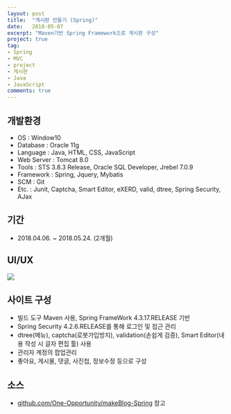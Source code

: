 ```yaml
---
layout: post
title:  "게시판 만들기 (Spring)"
date:   2018-05-07
excerpt: "Maven기반 Spring Framework으로 게시판 구성"
project: true
tag:
- Spring
- MVC
- project
- 게시판
- Java
- JavaScript
comments: true
---
```


## 개발환경
* OS : Window10
* Database : Oracle 11g
* Language : Java, HTML, CSS, JavaScript
* Web Server : Tomcat 8.0
* Tools : STS 3.8.3 Release, Oracle SQL Developer, Jrebel 7.0.9
* Framework : Spring, Jquery, Mybatis
* SCM : Git
* Etc. : Junit, Captcha, Smart Editor, eXERD, valid, dtree, Spring Security, AJax

## 기간
* 2018.04.06. ~ 2018.05.24. (2개월)

## UI/UX
<img src="https://one-opportunity.github.io/assets/img/uiux.png"/>

## 사이트 구성
* 빌드 도구 Maven 사용, Spring FrameWork 4.3.17.RELEASE 기반
* Spring Security 4.2.6.RELEASE를 통해 로그인 및  접근 관리
* dtree(메뉴), captcha(로봇가입방지), validation(손쉽게 검증), Smart Editor(내용 작성 시 글자 편집 툴) 사용
* 관리자 계정의 팝업관리
* 좋아요, 게시물, 댓글, 사진첩, 정보수정 등으로 구성

## 소스
* <a href="https://github.com/One-Opportunity/makeBlog-Spring" target="_blank">github.com/One-Opportunity/makeBlog-Spring</a> 참고
